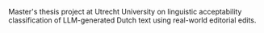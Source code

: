 Master's thesis project at Utrecht University on linguistic acceptability classification of LLM-generated Dutch text using real-world editorial edits.
